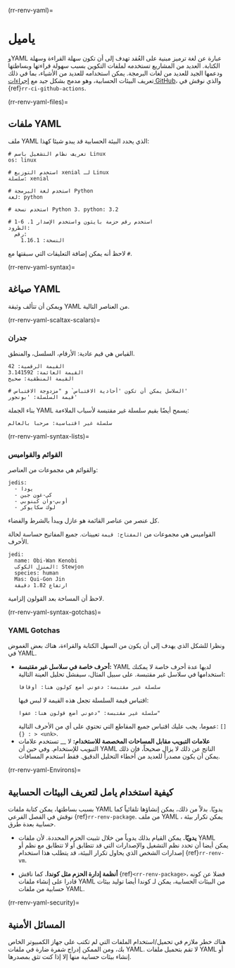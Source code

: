 (rr-renv-yaml)=
# ياميل

وYAML عبارة عن لغة ترميز مبنية على العُقد تهدف إلى أن تكون سهلة القراءة وسهلة الكتابة. العديد من المشاريع تستخدمه لملفات التكوين بسبب سهولة قراءتها وبساطتها ودعمها الجيد للعديد من لغات البرمجة. يمكن استخدامه للعديد من الأشياء، بما في ذلك تعريف البيئات الحسابية، وهو مدمج بشكل جيد مع [إجراءات GitHub](https://travis-ci.org/)، والذي نوقش في {ref}`rr-ci-github-actions`.

(rr-renv-yaml-files)=
## ملفات YAML

ملف YAML الذي يحدد البيئة الحسابية قد يبدو شيئا كهذا:

```
# تعريف نظام التشغيل باسم Linux
os: linux

# استخدم التوزيع xenial لـ Linux
سلسلة: xenial

# استخدم لغة البرمجة Python
لغة: python

# استخدم نسخة Python 3. python: 3.2

# استخدم رقم حزمة بايثون واستخدم الإصدار 1. 6-1
الطرود:
  رقم:
    النسخة: 1.16.1
```

لاحظ أنه يمكن إضافة التعليقات التي سبقتها مع `#`.

(rr-renv-yaml-syntax)=
## صياغة YAML

ويمكن أن تتألف وثيقة YAML من العناصر التالية.

(rr-renv-yaml-scaltax-scalars)=
### جدران

القياس هي قيم عادية: الأرقام، السلسل، والمنطق.

```
القيمة الرقمية: 42
القيمة العائمة: 3.141592
القيمة المنطقية: صحيح

# السلاسل يمكن أن تكون 'أحادية الاقتباس` و "مزدوجة الاقتباس'
قيمة السلسلة: 'بونجور'
```

بناء الجملة YAML يسمح أيضًا بقيم سلسلة غير مقتبسة لأسباب الملاءمة:

```
سلسلة غير اقتباسية: مرحبا بالعالم
```
(rr-renv-yaml-syntax-lists)=
### القوائم والقواميس

والقوائم هي مجموعات من العناصر:

```
jedis:
  - يودا
  - كي-غون جين
  - أوبي-وان كينوبي
  - لوك سكايوكر
```

كل عنصر من عناصر القائمة هو عازل ويبدأ بالشرط والفضاء.

القواميس هي مجموعات من `المفتاح: قيمة` تعيينات. جميع المفاتيح حساسة لحالة الأحرف.

```
jedi:
  name: Obi-Wan Kenobi
  المنزل الكوكب: Stewjon
  species: human
  Mas: Qui-Gon Jin
  ارتفاع 1.82 دقيقة
```

لاحظ أن المساحة بعد القولون إلزامية.

(rr-renv-yaml-syntax-gotchas)=
### YAML Gotchas

ونظرا للشكل الذي يهدف إلى أن يكون من السهل الكتابة والقراءة، هناك بعض الغموض في YAML.

- **أحرف خاصة في سلاسل غير مقتبسة:** YAML لديها عدة أحرف خاصة لا يمكنك استخدامها في سلاسل غير مقتبسة. على سبيل المثال، سيفشل تحليل العينة التالية:
  ```
  سلسلة غير مقتبسة: دعوني أضع كولون هنا: أوقافا
  ```
  اقتباس قيمة السلسلة تجعل هذه القيمة لا لبس فيها:
  ```
  سلسلة غير مقتبسة: "دعوني أضع قولون هنا: عفوا"
  ```
  عموما، يجب عليك اقتباس جميع المقاطع التي تحتوي على أي من الأحرف التالية: `[] {} : > <unk>`.
- **علامات التبويب مقابل المساحات المخصصة للاستخدام:** لا __ تستخدم علامات التبويب للإستخدام. وفي حين أن YAML الناتج عن ذلك لا يزال صحيحاً، فإن ذلك يمكن أن يكون مصدراً للعديد من أخطاء التحليل الدقيق. فقط استخدم المسافات.

(rr-renv-yaml-Environs)=
## كيفية استخدام يامل لتعريف البيئات الحسابية

بسبب بساطتها، يمكن كتابة ملفات YAML يدويًا. بدلاً من ذلك، يمكن إنشاؤها تلقائياً كما نوقش في الفصل الفرعي {ref}`rr-renv-package`. من ملف YAML ، يمكن تكرار بيئة حسابية بعدة طرق.

- **يدويًا.** يمكن القيام بذلك يدوياً من خلال تثبيت الحزم المحددة. لأن ملفات YAML يمكن أيضا أن تحدد نظم التشغيل والإصدارات التي قد تتطابق أو لا تتطابق مع نظم أو إصدارات الشخص الذي يحاول تكرار البيئة، قد يتطلب هذا استخدام {ref}`rr-renv-vm`.

- **أنظمة إدارة الحزم مثل كوندا.** كما ناقش {ref}`<rr-renv-package>`، فضلا عن كونه قادرا على إنشاء ملفات YAML من البيئات الحسابية، يمكن لـ كوندا أيضا توليد بيئات حسابية من ملفات YAML.

(rr-renv-yaml-security)=
## المسائل الأمنية

هناك خطر ملازم في تحميل/استخدام الملفات التي لم تكتب على جهاز الكمبيوتر الخاص بك، ومن الممكن إدراج شفرة ضارة في ملفات YAML. لا تقم بتحميل ملفات YAML أو إنشاء بيئات حسابية منها إلا إذا كنت تثق بمصدرها.
